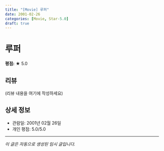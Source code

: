 ```yaml
---
title: "[Movie] 루퍼"
date: 2001-02-26
categories: [Movie, Star-5.0]
draft: true
---
```


# 루퍼

**평점:** ★ 5.0

## 리뷰

(리뷰 내용을 여기에 작성하세요)

## 상세 정보

- 관람일: 2001년 02월 26일
- 개인 평점: 5.0/5.0

---

*이 글은 자동으로 생성된 임시 글입니다.*
